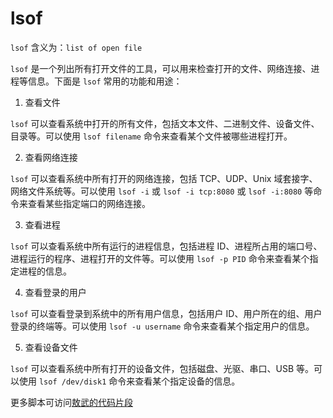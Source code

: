 # lsof

`lsof` 含义为：`list of open file`

<ImgView title="lsof" url="https://z.wiki/autoupload/20230708/BlFy.450X800-image.png" />


`lsof` 是一个列出所有打开文件的工具，可以用来检查打开的文件、网络连接、进程等信息。下面是 `lsof` 常用的功能和用途：

1. 查看文件

`lsof` 可以查看系统中打开的所有文件，包括文本文件、二进制文件、设备文件、目录等。可以使用 `lsof filename` 命令来查看某个文件被哪些进程打开。

2. 查看网络连接

`lsof` 可以查看系统中所有打开的网络连接，包括 TCP、UDP、Unix 域套接字、网络文件系统等。可以使用 `lsof -i` 或 `lsof -i tcp:8080` 或 `lsof -i:8080` 等命令来查看某些指定端口的网络连接。

3. 查看进程

`lsof` 可以查看系统中所有运行的进程信息，包括进程 ID、进程所占用的端口号、进程运行的程序、进程打开的文件等。可以使用 `lsof -p PID` 命令来查看某个指定进程的信息。

4. 查看登录的用户

`lsof` 可以查看登录到系统中的所有用户信息，包括用户 ID、用户所在的组、用户登录的终端等。可以使用 `lsof -u username` 命令来查看某个指定用户的信息。

5. 查看设备文件

`lsof` 可以查看系统中所有打开的设备文件，包括磁盘、光驱、串口、USB 等。可以使用 `lsof /dev/disk1` 命令来查看某个指定设备的信息。

更多脚本可访问[敖武的代码片段](https://snippets.z.wiki/#!./snippets/shell/lsof/)

